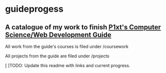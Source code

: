# guideprogess
## A catalogue of my work to finish [P1xt's Computer Science/Web Development Guide](https://github.com/tecox/p1xt-guides/blob/master/cs-wd.md)

All work from the guide's courses is filed under /coursework

All projects from the guide are filed under /projects

[ ]TODO: Update this readme with links and current progress.